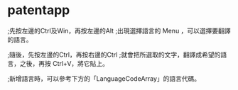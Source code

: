 # patentapp

;先按左邊的Ctrl及Win，再按左邊的Alt
;出現選擇語言的 Menu ，可以選擇要翻譯的語言。

;隨後，先按左邊的Ctrl，再按右邊的Ctrl
;就會把所選取的文字，翻譯成希望的語言，之後，再按 Ctrl+V，將它貼上。

;新增語言時，可以參考下方的「LanguageCodeArray」的語言代碼。
